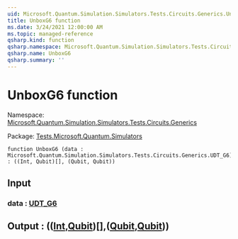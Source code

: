 ```yaml
---
uid: Microsoft.Quantum.Simulation.Simulators.Tests.Circuits.Generics.UnboxG6
title: UnboxG6 function
ms.date: 3/24/2021 12:00:00 AM
ms.topic: managed-reference
qsharp.kind: function
qsharp.namespace: Microsoft.Quantum.Simulation.Simulators.Tests.Circuits.Generics
qsharp.name: UnboxG6
qsharp.summary: ''
---
```


# UnboxG6 function

Namespace: [Microsoft.Quantum.Simulation.Simulators.Tests.Circuits.Generics](xref:Microsoft.Quantum.Simulation.Simulators.Tests.Circuits.Generics)

Package: [Tests.Microsoft.Quantum.Simulators](https://nuget.org/packages/Tests.Microsoft.Quantum.Simulators)




```qsharp
function UnboxG6 (data : Microsoft.Quantum.Simulation.Simulators.Tests.Circuits.Generics.UDT_G6) : ((Int, Qubit)[], (Qubit, Qubit))
```


## Input

### data : [UDT_G6](xref:Microsoft.Quantum.Simulation.Simulators.Tests.Circuits.Generics.UDT_G6)





## Output : (([Int](xref:microsoft.quantum.lang-ref.int),[Qubit](xref:microsoft.quantum.lang-ref.qubit))[],([Qubit](xref:microsoft.quantum.lang-ref.qubit),[Qubit](xref:microsoft.quantum.lang-ref.qubit)))

